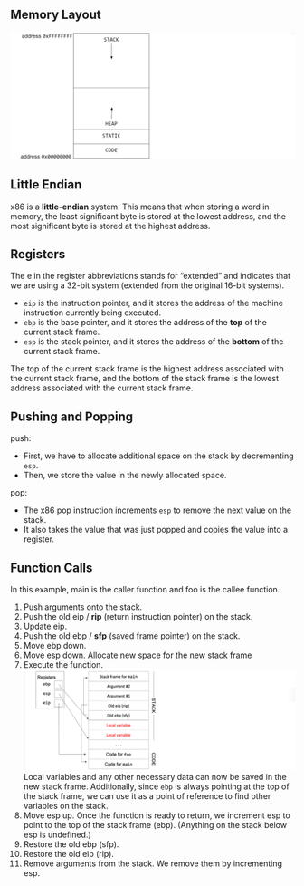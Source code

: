 
## Memory Layout 
![](layout.png)
## Little Endian
x86 is a **little-endian** system. This means that when storing a word in memory, the least significant byte is stored at the lowest address, and the most significant byte is stored at the highest address.
## Registers
The e in the register abbreviations stands for “extended” and indicates that we are using a 32-bit system (extended from the original 16-bit systems).

- `eip` is the instruction pointer, and it stores the address of the machine instruction currently being executed. 
- `ebp` is the base pointer, and it stores the address of the **top** of the current stack frame. 
- `esp` is the stack pointer, and it stores the address of the **bottom** of the current stack frame. 
  
The top of the current stack frame is the highest address associated with the current stack frame, and the bottom of the stack frame is the lowest address associated with the current stack frame.

## Pushing and Popping
push:
- First, we have to allocate additional space on the stack by decrementing `esp`. 
- Then, we store the value in the newly allocated space. 

pop:
- The x86 pop instruction increments `esp` to remove the next value on the stack. 
- It also takes the value that was just popped and copies the value into a register.


## Function Calls
In this example, main is the caller function and foo is the callee function. 

1. Push arguments onto the stack.
2. Push the old eip / **rip** (return instruction pointer) on the stack.
3. Update eip.
4. Push the old ebp / **sfp** (saved frame pointer) on the stack. 
5. Move ebp down.
6. Move esp down.
   Allocate new space for the new stack frame
7. Execute the function.
   ![](exe.png)
   Local variables and any other necessary data can now be saved in the new stack frame. 
   Additionally, since `ebp` is always pointing at the top of the stack frame, we can use it as a point of reference to find other variables on the stack. 
8. Move esp up.
   Once the function is ready to return, we increment esp to point to the top of the stack frame (ebp). 
   (Anything on the stack below esp is undefined.)
9.  Restore the old ebp (sfp). 
10. Restore the old eip (rip). 
11. Remove arguments from the stack.
    We remove them by incrementing esp.